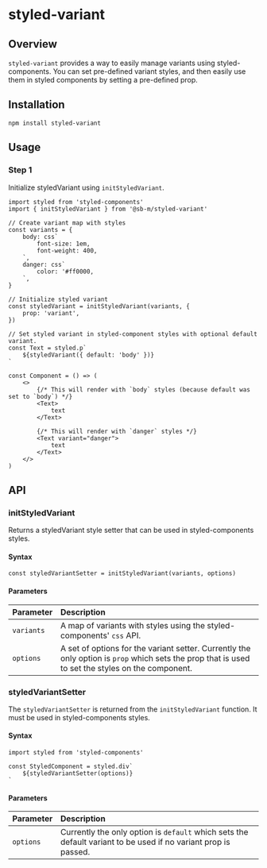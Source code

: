 # styled-variant

## Overview
`styled-variant` provides a way to easily manage variants using styled-components. You can set
pre-defined variant styles, and then easily use them in styled components by setting a pre-defined
prop.

## Installation
`npm install styled-variant`

## Usage
### Step 1
Initialize styledVariant using `initStyledVariant`.
```
import styled from 'styled-components'
import { initStyledVariant } from '@sb-m/styled-variant'

// Create variant map with styles
const variants = {
	body: css`
		font-size: 1em,
		font-weight: 400,
	`,
	danger: css`
		color: '#ff0000,
	`,
}

// Initialize styled variant
const styledVariant = initStyledVariant(variants, {
	prop: 'variant',
})

// Set styled variant in styled-component styles with optional default variant.
const Text = styled.p`
	${styledVariant({ default: 'body' })}
`

const Component = () => (
	<>
		{/* This will render with `body` styles (because default was set to `body`) */}
		<Text>
			text
		</Text>

		{/* This will render with `danger` styles */}
		<Text variant="danger">
			text
		</Text>
	</>
)
```

## API

### initStyledVariant
Returns a styledVariant style setter that can be used in styled-components styles.

#### Syntax
`const styledVariantSetter = initStyledVariant(variants, options)`

#### Parameters
| Parameter  | Description                                                                                                                                       |
|:-----------|:--------------------------------------------------------------------------------------------------------------------------------------------------|
| `variants` | A map of variants with styles using the styled-components' `css` API.                                                                             |
| `options`  | A set of options for the variant setter. Currently the only option is `prop` which sets the prop that is used to set the styles on the component. |

### styledVariantSetter
The `styledVariantSetter` is returned from the `initStyledVariant` function. It must be used in styled-components styles.

#### Syntax
```
import styled from 'styled-components'

const StyledComponent = styled.div`
	${styledVariantSetter(options)}
`
```

#### Parameters
| Parameter  | Description                                                                                                    |
|:-----------|:---------------------------------------------------------------------------------------------------------------|
| `options`  | Currently the only option is `default` which sets the default variant to be used if no variant prop is passed. |

